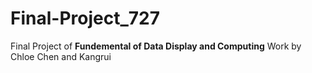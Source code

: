 # Final-Project_727
Final Project of **Fundemental of Data Display and Computing**
Work by Chloe Chen and Kangrui
